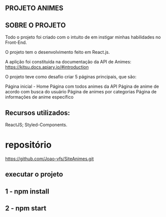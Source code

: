 ## PROJETO ANIMES
## SOBRE O PROJETO

Todo o projeto foi criado com o intuito de em instigar minhas habilidades no Front-End.

O projeto tem o desenvolvimento feito em React.js. 

A aplição foi constituida na documentação da API de Animes: https://kitsu.docs.apiary.io/#introduction

O projeto teve como desafio criar 5 páginas principais, que são:

Página inicial - Home
Página com todos animes da API 
Página de anime de acordo com busca do usuário
Página de animes por categorias
Página de informações de anime específico

## Recursos utilizados:
ReactJS;
Styled-Components.
# repositório
https://github.com/Joao-vfs/SiteAnimes.git


## executar o projeto
## 1 - npm install
## 2 - npm start
